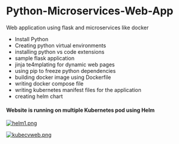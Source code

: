 # Python-Microservices-Web-App
Web application using flask and microservices like docker
- Install Python
- Creating python virtual environments
- installing python vs code extensions
- sample flask application
- jinja te4mplating for dynamic web pages
- using pip to freeze python dependencies
- building docker image using Dockerfile
- writing docker compose file
- writing kubernetes manifest files for the application
- creating helm chart


<h4> Website is running on multiple Kubernetes pod using Helm</h4>

[![helm1.png](https://i.postimg.cc/ZK3HcpP1/helm1.png)](https://postimg.cc/CzhbMZQN)

[![kubecvweb.png](https://i.postimg.cc/054Dhj2P/kubecvweb.png)](https://postimg.cc/0rpzw8wB)
